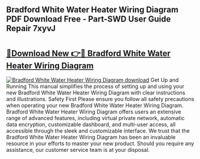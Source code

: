 ## Bradford White Water Heater Wiring Diagram PDF Download Free - Part-SWD User Guide Repair 7xyvJ

# <h2><a href="http://dfm22k.blite.top/?on=Bradford+White+Water+Heater+Wiring+Diagram">🔗Download New 👉🔴 Bradford White Water Heater Wiring Diagram</a></h2>

[![Bradford White Water Heater Wiring Diagram download](https://i.imgur.com/lujVjoI.png)](http://dfm22k.blite.top/?on=Bradford+White+Water+Heater+Wiring+Diagram)
Get Up and Running This manual simplifies the process of setting up and using your new Bradford White Water Heater Wiring Diagram with clear instructions and illustrations. Safety First Please ensure you follow all safety precautions when operating your new Bradford White Water Heater Wiring Diagram. Bradford White Water Heater Wiring Diagram offers users an extensive range of advanced features, including virtual private network, automatic data encryption, customizable dashboard, and multi-user access, all accessible through the sleek and customizable interface. We trust that the Bradford White Water Heater Wiring Diagram has been an invaluable resource in your efforts to master your new product. Should you require any assistance, our customer service team is at your disposal.
